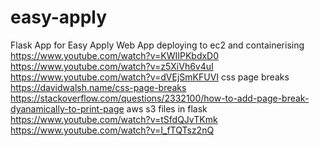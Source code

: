 # easy-apply
Flask App for Easy Apply Web App
deploying to ec2 and containerising
https://www.youtube.com/watch?v=KWIIPKbdxD0
https://www.youtube.com/watch?v=z5XiVh6v4uI
https://www.youtube.com/watch?v=dVEjSmKFUVI
css page breaks
https://davidwalsh.name/css-page-breaks
https://stackoverflow.com/questions/2332100/how-to-add-page-break-dyanamically-to-print-page
aws s3 files in flask
https://www.youtube.com/watch?v=tSfdQJvTKmk
https://www.youtube.com/watch?v=I_fTQTsz2nQ
